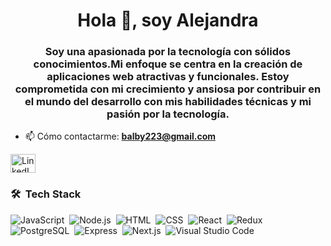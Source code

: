 
<h1 align="center">Hola 👋, soy Alejandra</h1>

<h3 align="center">Soy una apasionada por la tecnología con sólidos conocimientos.Mi enfoque se centra en la creación de aplicaciones web atractivas y funcionales. Estoy comprometida con mi crecimiento y ansiosa por contribuir en el mundo del desarrollo con mis habilidades técnicas y mi pasión por la tecnología.</h3>

- 📫 Cómo contactarme: **balby223@gmail.com**
<p align="left">
  <a href="https://www.linkedin.com/in/alejandra-león-b080a8234" target="_blank">
    <img src="https://raw.githubusercontent.com/rahuldkjain/github-profile-readme-generator/master/src/images/icons/Social/linkedin-alt.svg" alt="LinkedIn" height="30" width="40" />
  </a>
</p>

### 🛠 &nbsp;Tech Stack

![JavaScript](https://img.shields.io/badge/-JavaScript-05122A?style=flat&logo=javascript)&nbsp;
![Node.js](https://img.shields.io/badge/-Node.js-05122A?style=flat&logo=node.js)&nbsp;
![HTML](https://img.shields.io/badge/-HTML-05122A?style=flat&logo=HTML5)&nbsp;
![CSS](https://img.shields.io/badge/-CSS-05122A?style=flat&logo=CSS3&logoColor=1572B6)&nbsp;
![React](https://img.shields.io/badge/-React-05122A?style=flat&logo=react)&nbsp;
![Redux](https://img.shields.io/badge/-Redux-05122A?style=flat&logo=redux)&nbsp;
![PostgreSQL](https://img.shields.io/badge/-PostgreSQL-05122A?style=flat&logo=postgresql)&nbsp;
![Express](https://img.shields.io/badge/-Express-05122A?style=flat&logo=express)&nbsp;
![Next.js](https://img.shields.io/badge/-Next.js-05122A?style=flat&logo=next-dot-js)&nbsp;
![Visual Studio Code](https://img.shields.io/badge/-Visual%20Studio%20Code-05122A?style=flat&logo=visual-studio-code&logoColor=007ACC)
